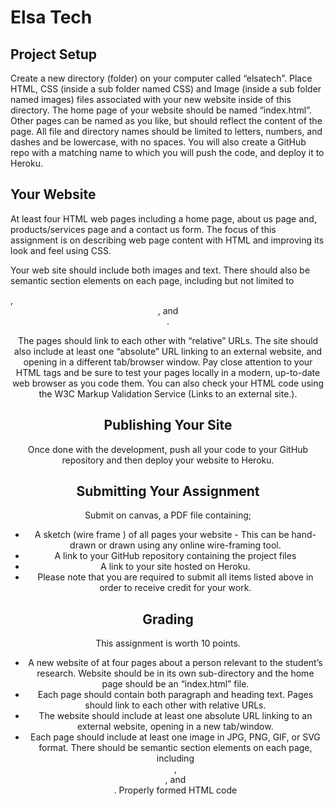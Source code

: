 # Elsa Tech

## Project Setup
Create a new directory (folder) on your computer called “elsatech”. Place HTML, CSS (inside a sub folder named CSS) and Image (inside a sub folder named images) files associated with your new website inside of this directory. The home page of your website should be named “index.html”. Other pages can be named as you like, but should reflect the content of the page. All file and directory names should be limited to letters, numbers, and dashes and be lowercase, with no spaces. You will also create a GitHub repo with a matching name to which you will push the code, and deploy it to Heroku.

## Your Website
At least four HTML web pages including a home page, about us page and, products/services page and a contact us form. The focus of this assignment is on describing web page content with HTML and improving its look and feel using CSS.

Your web site should include both images and text.  There should also be semantic section elements on each page, including but not limited to <main>, <header>, and <footer>.

The pages should link to each other with “relative” URLs. The site should also include at least one “absolute” URL linking to an external website, and opening in a different tab/browser window. Pay close attention to your HTML tags and be sure to test your pages locally in a modern, up-to-date web browser as you code them. You can also check your HTML code using the W3C Markup Validation Service (Links to an external site.).

## Publishing Your Site
Once done with the development, push all your code to your GitHub repository and then deploy your website to Heroku.

## Submitting Your Assignment
Submit on canvas, a PDF file containing;

* A sketch (wire frame ) of all pages your website - This can be hand-drawn or drawn using any online wire-framing tool.
* A link to your GitHub repository containing the project files
* A link to your site hosted on Heroku.
* Please note that you are required to submit all items listed above in order to receive credit for your work.

## Grading
This assignment is worth 10 points.

* A new website of at four pages about a person relevant to the student’s research.
Website should be in its own sub-directory and the home page should be an “index.html” file.
* Each page should contain both paragraph and heading text.
Pages should link to each other with relative URLs.
* The website should include at least one absolute URL linking to an external website, opening in a new tab/window.
* Each page should include at least one image in JPG, PNG, GIF, or SVG format.
There should be semantic section elements on each page, including <main>, <header>, and <footer>.
Properly formed HTML code